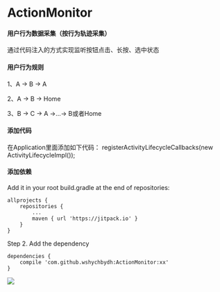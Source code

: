 # ActionMonitor
#### 用户行为数据采集（按行为轨迹采集）
通过代码注入的方式实现监听按钮点击、长按、选中状态
#### 用户行为规则
1、A -> B -> A

2、A -> B -> Home

3、B -> C -> A ->...-> B或者Home

#### 添加代码
在Application里面添加如下代码：
registerActivityLifecycleCallbacks(new ActivityLifecycleImpl());

#### 添加依赖
Add it in your root build.gradle at the end of repositories:

	allprojects {
		repositories {
			...
			maven { url 'https://jitpack.io' }
		}
	}
Step 2. Add the dependency

	dependencies {
		compile 'com.github.wshychbydh:ActionMonitor:xx'
	}

[![](https://jitpack.io/v/wshychbydh/ActionMonitor.svg)](https://jitpack.io/#wshychbydh/ActionMonitor)

